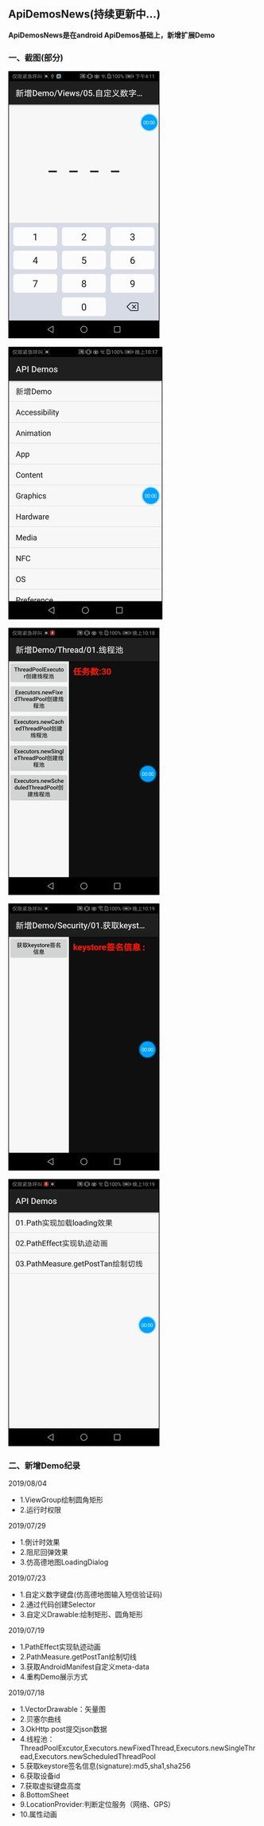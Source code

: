 ## ApiDemosNews(持续更新中...)

**ApiDemosNews是在android ApiDemos基础上，新增扩展Demo**

### 一、截图(部分)


![](/screenshot/5.gif)

![](/screenshot/1.gif)

![](/screenshot/2.gif)

![](/screenshot/3.gif)

![](/screenshot/4.gif)




### 二、新增Demo纪录


2019/08/04

* 1.ViewGroup绘制圆角矩形
* 2.运行时权限

2019/07/29

* 1.倒计时效果
* 2.阻尼回弹效果
* 3.仿高德地图LoadingDialog


2019/07/23

* 1.自定义数字键盘(仿高德地图输入短信验证码)
* 2.通过代码创建Selector
* 3.自定义Drawable:绘制矩形、圆角矩形

2019/07/19

* 1.PathEffect实现轨迹动画
* 2.PathMeasure.getPostTan绘制切线
* 3.获取AndroidManifest自定义meta-data
* 4.重构Demo展示方式

2019/07/18

* 1.VectorDrawable：矢量图
* 2.贝塞尔曲线
* 3.OkHttp post提交json数据
* 4.线程池：ThreadPoolExcutor,Executors.newFixedThread,Executors.newSingleThread,Executors.newScheduledThreadPool
* 5.获取keystore签名信息(signature):md5,sha1,sha256
* 6.获取设备id
* 7.获取虚拟键盘高度
* 8.BottomSheet
* 9.LocationProvider:判断定位服务（网络、GPS）
* 10.属性动画


